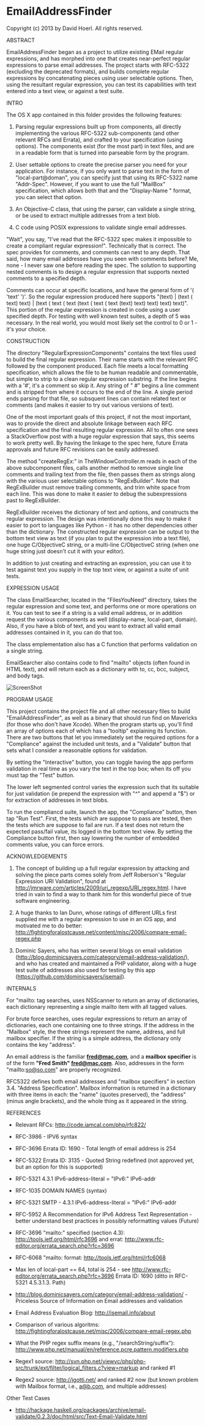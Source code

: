 
EmailAddressFinder
==================
Copyright (c) 2013 by David Hoerl. All rights reserved.

ABSTRACT

EmailAddressFinder began as a project to utilize existing EMail regular expressions, and has morphed into one that creates near-perfect regular expressions to parse email addresses. The project starts with RFC-5322 (excluding the deprecated formats), and builds complete regular expressions by concatenating pieces using user selectable options. Then, using the resultant regular expression, you can test its capabilities with text entered into a text view, or against a test suite.

INTRO

The OS X app contained in this folder provides the following features:

1. Parsing regular expressions built up from components, all directly implementing the various RFC-5322 sub-components (and other relevant RFCs and Errata), and crafted to your specification (using options). The components exist (for the most part) in text files, and are in a readable form that is turned into parseable form by the program.

2. User settable options to create the precise parser you need for your application. For instance, if you only want to parse text in the form of "local-part@doman", you can specify just that using its RFC-5322 name "Addr-Spec". However, if you want to use the full "MailBox" specification, which allows both that and the "Display-Name <addr-spec>" format, you can select that option.

3. An Objective-C class, that using the parser, can validate a single string, or be used to extract multiple addresses from a text blob.

4. C code using POSIX expressions to validate single email addresses.

"Wait", you say, "I've read that the RFC-5322 spec makes it impossible to create a compliant regular expression!". Technically that is correct. The spec provides for comments, and comments can nest to any depth. That said, how many email addresses have you seen with comments before? Me, none - I never saw one before reading the spec. The solution to supporting nested comments is to design a regular expression that supports nexted comments to a specified depth.

Comments can occur at specific locations, and have the general form of '( 'text' ')'. So the regular expression produced here supports "(text) | (text ( text) text) | (text ( text ( text (text ( text ( text (text) text) text) text) text)". This portion of the regular expression is created in code using a user specified depth. For testing with well known test suites, a depth of 5 was necessary. In the real world, you would most likely set the control to 0 or 1 - it's your choice.

CONSTRUCTION

The directory "RegularExpressionComponents" contains the text files used to build the final regular expression. Their name starts with the relevant RFC followed by the component produced. Each file meets a local formatting specification, which allows the file to be human readable and commentable, but simple to strip to a clean regular expression substring. If the line begins with a '#', it's a comment so skip it. Any string of " #" begins a line comment and is stripped from where it occurs to the end of the line. A single period ends parsing for that file, so subsquent lines can contain related text or comments (and makes it easier to try out various versions of text).

One of the most important goals of this project, if not the most important, was to provide the direct and absolute linkage between each RFC specification and the final resulting regular expression. All to often one sees a StackOverflow post with a huge regular expression that says, this seems to work pretty well. By having the linkage to the spec here, future Errata approvals and future RFC revisions can be easily addressed.

The method "createRegEx:" in TheWindowController.m reads in each of the above subcomponent files, calls another method to remove single line comments and trailing text from the file, then passes them as strings along with the various user selectable options to "RegExBuilder". Note that RegExBuilder must remove trailing comments, and trim white space from each line. This was done to make it easier to debug the subexpressions past to RegExBuilder.

RegExBuilder receives the dictionary of text and options, and constructs the regular expression. The design was intentionally done this way to make it easier to port to languages like Python - it has no other dependencies other than the dictionary. The constructed regular expression can be output to the bottom text view as text (if you plan to put the expression into a text file), one huge C/ObjectiveC string, or a multi-line C/ObjectiveC string (when one huge string just doesn't cut it with your editor).

In addition to just creating and extracting an expression, you can use it to test against text you supply in the top text view, or against a suite of unit tests.

EXPRESSION USAGE

The class EmailSearcher, located in the "FilesYouNeed" directory, takes the regular expression and some text, and performs one or more operations on it. You can test to see if a string is a valid email address, or in addition request the various components as well (display-name, local-part, domain). Also, if you have a blob of text, and you want to extract all valid email addresses contained in it, you can do that too.

The class emplementation also has a C function that performs validation on a single string.

EmailSearcher also contains code to find "mailto" objects (often found in HTML text), and will return each as a dictionary with to, cc, bcc, subject, and body tags.

![ScreenShot](./AppScreenShot.png)

PROGRAM USAGE

This project contains the project file and all other necessary files to build "EmailAddressFinder", as well as a binary that should run find on Mavericks (for those who don't have Xcode). When the program starts up, you'll find an array of options each of which has a "tooltip" explaining its function. There are two buttons that let you immediately set the required options for a "Compliance" against the included unit tests, and a "Validate" button that sets what I consider a reasonable options for validation.

By setting the "Interactive" button, you can toggle having the app perform validation in real time as you vary the text in the top box; when its off you must tap the "Test" button.

The lower left segmented control varies the expression such that its suitable for just validation (ie prepend the expression with "^" and append a "$") or for extraction of addresses in text blobs.

To run the compliancd suite, launch the app, the "Compliance" button, then tap "Run Test". First, the tests which are suppose to pass are tested, then the tests which are suppose to fail are run. If a test does not return the expected pass/fail value, its logged in the bottom text view. By setting the Compliance button first, then say lowering the number of embedded comments value, you can force errors.

ACKNOWLEDGEMENTS

1. The concept of building up a full regular expression by attacking and solving the piece parts comes solely from Jeff Roberson's "Regular Expression URI Validation", found at http://jmrware.com/articles/2009/uri_regexp/URI_regex.html. I have tried in vain to find a way to thank him for this wonderful piece of true software engineering.

2. A huge thanks to Ian Dunn, whose ratings of different URLs first supplied me with a regular expression to use in an iOS app, and motivated me to do better: http://fightingforalostcause.net/content/misc/2006/compare-email-regex.php

3. Dominic Sayers, who has written several blogs on email validation (http://blog.dominicsayers.com/category/email-address-validation/), and who has created and maintained a PHP validator, along with a huge test suite of addresses also used for testing by this app (https://github.com/dominicsayers/isemail).

INTERNALS

For "mailto: tag searches, uses NSScanner to return an array of dictionaries, each dictionary representing a single mailto item with all tagged values.

For brute force searches, uses regular expressions to return an array of dictionaries, each one containing one to three strings. If the address in the "Mailbox" style, the three strings represent the name, address, and full mailbox specifier. If the string is a simple address, the dictionary only contains the key "address".

An email address is the familiar **fred@mac.com**, and a **mailbox specifier** is of the form **"Fred Smith" <fred@mac.com>**. Also, addresses in the form "mailto:so@so.com" are properly recognized.

RFC5322 defines both email addresses and "mailbox specifiers" in section 3.4. "Address Specification". Mailbox information is returned in a dictionary with three items in each: the "name" (quotes preserved), the "address" (minus angle brackets), and the whole thing as it appeared in the string.

REFERENCES

- Relevant RFCs: http://code.iamcal.com/php/rfc822/
- RFC-3986 - IPV6 syntax
- RFC-3696 Errata ID: 1690 - Total length of email address is 254
- RFC-5322 Errata ID: 3135 - Quoted String redefined (not approved yet, but an option for this is supported)
- RFC-5321 4.3.1 IPv6-address-literal  = "IPv6:" IPv6-addr
- RFC-1035 DOMAIN NAMES (syntax)
- RFC-5321 SMTP - 4.3.1 IPv6-address-literal  = "IPv6:" IPv6-addr
- RFC-5952 A Recommendation for IPv6 Address Text Representation - better understand best practices in possibly reformatting values (Future)
- RFC-3696 "mailto:" specified (section 4.3):  http://tools.ietf.org/html/rfc3696 and errat: http://www.rfc-editor.org/errata_search.php?rfc=3696
- RFC-6068 "mailto: format:  http://tools.ietf.org/html/rfc6068
- Max len of local-part == 64, total is 254 - see http://www.rfc-editor.org/errata_search.php?rfc=3696 Errata ID: 1690 (ditto in RFC-5321 4.5.3.1.3. Path)

- http://blog.dominicsayers.com/category/email-address-validation/ - Priceless Source of Information on Email addresses and validation
- Email Address Evaluation Blog: http://isemail.info/about
- Comparison of various algoritms: http://fightingforalostcause.net/misc/2006/compare-email-regex.php
- What the PHP regex suffix means (e.g., "/searchString/suffix"): http://www.php.net/manual/en/reference.pcre.pattern.modifiers.php

- Regex1 source: http://svn.php.net/viewvc/php/php-src/trunk/ext/filter/logical_filters.c?view=markup and ranked #1
- Regex2 source: http://jgotti.net/ and ranked #2 now (but known problem with Mailbox format, i.e., <a@b.com>, and multiple addresses)

Other Test Cases
- http://hackage.haskell.org/packages/archive/email-validate/0.2.3/doc/html/src/Text-Email-Validate.html
